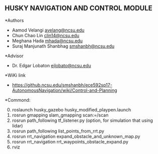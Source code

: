 HUSKY NAVIGATION AND CONTROL MODULE
----------------------------------

*Authors
- Aamod Velangi <avelang@ncsu.edu>
- Chun Chao Lin <clin14@ncsu.edu>
- Meghana Hada <mhada@ncsu.edu>
- Suraj Manjunath Shanbhag <smshanbh@ncsu.edu>

*Advisor
- Dr. Edgar Lobaton <ejlobato@ncsu.edu> 

*WiKi link
- https://github.ncsu.edu/smshanbh/ece592sp17-AutonomousNavigation/wiki/Control-and-Planning


*Commond:

0.  roslaunch husky_gazebo husky_modified_playpen.launch
1.  rosrun gmapping slam_gmapping scan:=/scan
2.  rosrun path_following tf_listener.py        (option, for simulation that using lidar)
3.  rosrun path_following list_points_from_rrt.py 
4.  rosrun rrt_navigation expand_obstacle_and_unknown_map.py
5.  rosrun rrt_navigation rrt_waypoints_obstacle_expand.py 
6.  rviz


